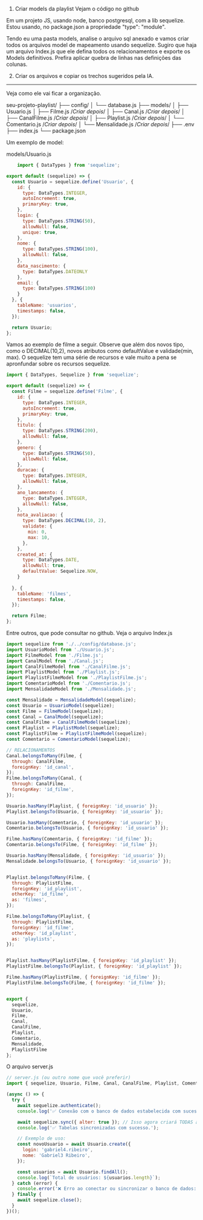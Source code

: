 1. Criar models da playlist
Vejam o código no github

Em um projeto JS, usando node, banco postgresql, com a lib sequelize. Estou usando, no package.json a propriedade "type": "module".

Tendo eu uma pasta models, analise o arquivo sql anexado e vamos criar todos os arquivos model de mapeamento usando sequelize. Sugiro que haja um arquivo Index.js que ele defina todos os relacionamentos e exporte os Models definitivos. Prefira aplicar quebra de linhas nas definições das colunas.

2. Criar os arquivos e copiar os trechos sugeridos pela IA.


---------

Veja como ele vai ficar a organização.

seu-projeto-playlist/
├── config/
│   └── database.js
├── models/
│   ├── Usuario.js
│   ├── Filme.js  /*Criar depois*/
│   ├── Canal.js /*Criar depois*/
│   ├── CanalFilme.js /*Criar depois*/
│   ├── Playlist.js /*Criar depois*/
│   └── Comentario.js /*Criar depois*/
│   └── Mensalidade.js /*Criar depois*/
├── .env
├── index.js
└── package.json


Um exemplo de model:

models/Usuario.js

```js
	import { DataTypes } from 'sequelize';

export default (sequelize) => {
  const Usuario = sequelize.define('Usuario', {
    id: {
      type: DataTypes.INTEGER,
      autoIncrement: true,
      primaryKey: true,
    },
    login: {
      type: DataTypes.STRING(50),
      allowNull: false,
      unique: true,
    },
    nome: {
      type: DataTypes.STRING(100),
      allowNull: false,
    },
    data_nascimento: {
      type: DataTypes.DATEONLY
    },
    email: {
      type: DataTypes.STRING(100)
    }
  }, {
    tableName: 'usuarios',
    timestamps: false,
  });

  return Usuario;
};
```


Vamos ao exemplo de filme a seguir. Observe que além dos novos tipo, como o DECIMAL(10,2), novos atributos como defaultValue e validade(min, max). O sequelize tem uma série de recursos e vale muito a pena se apronfundar sobre os recursos sequelize.

```js
import { DataTypes, Sequelize } from 'sequelize';

export default (sequelize) => {
  const Filme = sequelize.define('Filme', {
    id: {
      type: DataTypes.INTEGER,
      autoIncrement: true,
      primaryKey: true,
    },
    titulo: {
      type: DataTypes.STRING(200),
      allowNull: false,
    },
    genero: {
      type: DataTypes.STRING(50),
      allowNull: false,
    },
    duracao: {
      type: DataTypes.INTEGER,
      allowNull: false,
    },
    ano_lancamento: {
      type: DataTypes.INTEGER,
      allowNull: false,
    },
    nota_avaliacao: {
      type: DataTypes.DECIMAL(10, 2),
      validate: {
        min: 0,
        max: 10,
      },
    },
    created_at: {
      type: DataTypes.DATE,
      allowNull: true,
      defaultValue: Sequelize.NOW,
    }
    
  }, {
    tableName: 'filmes',
    timestamps: false,
  });

  return Filme;
};

```


Entre outros, que pode consultar no github.
Veja o arquivo Index.js

```js Index.js
import sequelize from './../config/database.js';
import UsuarioModel from './Usuario.js';
import FilmeModel from './Filme.js';
import CanalModel from './Canal.js';
import CanalFilmeModel from './CanalFilme.js';
import PlaylistModel from './Playlist.js';
import PlaylistFilmeModel from './PlaylistFilme.js';
import ComentarioModel from './Comentario.js';
import MensalidadeModel from './Mensalidade.js';

const Mensalidade = MensalidadeModel(sequelize);
const Usuario = UsuarioModel(sequelize);
const Filme = FilmeModel(sequelize);
const Canal = CanalModel(sequelize);
const CanalFilme = CanalFilmeModel(sequelize);
const Playlist = PlaylistModel(sequelize);
const PlaylistFilme = PlaylistFilmeModel(sequelize);
const Comentario = ComentarioModel(sequelize);

// RELACIONAMENTOS
Canal.belongsToMany(Filme, {
  through: CanalFilme,
  foreignKey: 'id_canal',
});
Filme.belongsToMany(Canal, {
  through: CanalFilme,
  foreignKey: 'id_filme',
});

Usuario.hasMany(Playlist, { foreignKey: 'id_usuario' });
Playlist.belongsTo(Usuario, { foreignKey: 'id_usuario' });

Usuario.hasMany(Comentario, { foreignKey: 'id_usuario' });
Comentario.belongsTo(Usuario, { foreignKey: 'id_usuario' });

Filme.hasMany(Comentario, { foreignKey: 'id_filme' });
Comentario.belongsTo(Filme, { foreignKey: 'id_filme' });

Usuario.hasMany(Mensalidade, { foreignKey: 'id_usuario' });
Mensalidade.belongsTo(Usuario, { foreignKey: 'id_usuario' });


Playlist.belongsToMany(Filme, {
  through: PlaylistFilme,
  foreignKey: 'id_playlist',
  otherKey: 'id_filme',
  as: 'filmes',
});

Filme.belongsToMany(Playlist, {
  through: PlaylistFilme,
  foreignKey: 'id_filme',
  otherKey: 'id_playlist',
  as: 'playlists',
});


Playlist.hasMany(PlaylistFilme, { foreignKey: 'id_playlist' });
PlaylistFilme.belongsTo(Playlist, { foreignKey: 'id_playlist' });

Filme.hasMany(PlaylistFilme, { foreignKey: 'id_filme' });
PlaylistFilme.belongsTo(Filme, { foreignKey: 'id_filme' });


export {
  sequelize,
  Usuario,
  Filme,
  Canal,
  CanalFilme,
  Playlist,
  Comentario,
  Mensalidade,
  PlaylistFilme
};
```


O arquivo server.js

```js
// server.js (ou outro nome que você preferir)
import { sequelize, Usuario, Filme, Canal, CanalFilme, Playlist, Comentario } from './models/Index.js';

(async () => {
  try {
    await sequelize.authenticate();
    console.log('✅ Conexão com o banco de dados estabelecida com sucesso.');

    await sequelize.sync({ alter: true }); // Isso agora criará TODAS as tabelas com base em todos os modelos importados e relacionados
    console.log('✅ Tabelas sincronizadas com sucesso.');

    // Exemplo de uso:
    const novoUsuario = await Usuario.create({
      login: 'gabriel4.ribeiro',
      nome: 'Gabriel3 Ribeiro',
    });

    const usuarios = await Usuario.findAll();
    console.log(`Total de usuários: ${usuarios.length}`);
  } catch (error) {
    console.error('❌ Erro ao conectar ou sincronizar o banco de dados:', error);
  } finally {
    await sequelize.close();
  }
})();

```